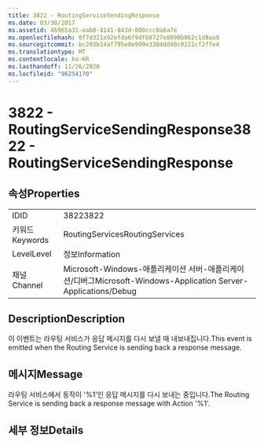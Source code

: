 ```yaml
---
title: 3822 - RoutingServiceSendingResponse
ms.date: 03/30/2017
ms.assetid: 46965a31-eab0-4141-843d-800ccc0a6a7e
ms.openlocfilehash: 0f7d321a92efda6f9dfb9727e8090b062c1d8aa9
ms.sourcegitcommit: bc293b14af795e0e999e3304dd40c0222cf2ffe4
ms.translationtype: MT
ms.contentlocale: ko-KR
ms.lasthandoff: 11/26/2020
ms.locfileid: "96254170"
---
```

# <a name="3822---routingservicesendingresponse"></a><span data-ttu-id="f4520-102">3822 - RoutingServiceSendingResponse</span><span class="sxs-lookup"><span data-stu-id="f4520-102">3822 - RoutingServiceSendingResponse</span></span>

## <a name="properties"></a><span data-ttu-id="f4520-103">속성</span><span class="sxs-lookup"><span data-stu-id="f4520-103">Properties</span></span>  
  
|||  
|-|-|  
|<span data-ttu-id="f4520-104">ID</span><span class="sxs-lookup"><span data-stu-id="f4520-104">ID</span></span>|<span data-ttu-id="f4520-105">3822</span><span class="sxs-lookup"><span data-stu-id="f4520-105">3822</span></span>|  
|<span data-ttu-id="f4520-106">키워드</span><span class="sxs-lookup"><span data-stu-id="f4520-106">Keywords</span></span>|<span data-ttu-id="f4520-107">RoutingServices</span><span class="sxs-lookup"><span data-stu-id="f4520-107">RoutingServices</span></span>|  
|<span data-ttu-id="f4520-108">Level</span><span class="sxs-lookup"><span data-stu-id="f4520-108">Level</span></span>|<span data-ttu-id="f4520-109">정보</span><span class="sxs-lookup"><span data-stu-id="f4520-109">Information</span></span>|  
|<span data-ttu-id="f4520-110">채널</span><span class="sxs-lookup"><span data-stu-id="f4520-110">Channel</span></span>|<span data-ttu-id="f4520-111">Microsoft-Windows-애플리케이션 서버-애플리케이션/디버그</span><span class="sxs-lookup"><span data-stu-id="f4520-111">Microsoft-Windows-Application Server-Applications/Debug</span></span>|  
  
## <a name="description"></a><span data-ttu-id="f4520-112">Description</span><span class="sxs-lookup"><span data-stu-id="f4520-112">Description</span></span>  

 <span data-ttu-id="f4520-113">이 이벤트는 라우팅 서비스가 응답 메시지를 다시 보낼 때 내보내집니다.</span><span class="sxs-lookup"><span data-stu-id="f4520-113">This event is emitted when the Routing Service is sending back a response message.</span></span>  
  
## <a name="message"></a><span data-ttu-id="f4520-114">메시지</span><span class="sxs-lookup"><span data-stu-id="f4520-114">Message</span></span>  

 <span data-ttu-id="f4520-115">라우팅 서비스에서 동작이 '%1'인 응답 메시지를 다시 보내는 중입니다.</span><span class="sxs-lookup"><span data-stu-id="f4520-115">The Routing Service is sending back a response message with Action '%1'.</span></span>  
  
## <a name="details"></a><span data-ttu-id="f4520-116">세부 정보</span><span class="sxs-lookup"><span data-stu-id="f4520-116">Details</span></span>
